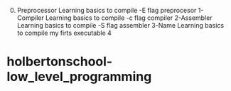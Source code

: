0. Preprocessor
Learning basics to compile -E flag preprocesor
1- Compiler
Learning basics to compile -c flag compiler
2-Assembler
Learning basics to compile -S flag assembler
3-Name
Learning basics to compile  my firts executable
4
# holbertonschool-low_level_programming

